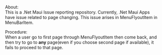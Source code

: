 About: <br/>
This is a .Net Maui Issue reporting repository. Currently, .Net Maui Apps have issue related to page changing. This issue arises in MenuFlyoutItem in MenuBarItem.

Procedure: <br/>
When a user go to first page through MenuFlyoutItem then come back, and then try to go to **any** page(even if you choose second page if available), it fails to proceed to that page.
